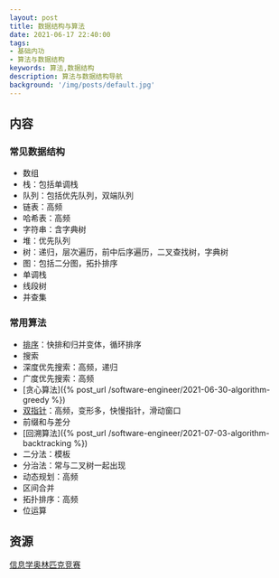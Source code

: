 ```yaml
---
layout: post
title: 数据结构与算法
date: 2021-06-17 22:40:00
tags:
- 基础内功
- 算法与数据结构
keywords: 算法,数据结构
description: 算法与数据结构导航
background: '/img/posts/default.jpg'
---
```


## 内容

### 常见数据结构

- 数组
- 栈：包括单调栈
- 队列：包括优先队列，双端队列
- 链表：高频
- 哈希表：高频
- 字符串：含字典树
- 堆：优先队列
- 树：递归，层次遍历，前中后序遍历，二叉查找树，字典树
- 图：包括二分图，拓扑排序
- 单调栈
- 线段树
- 并查集

### 常用算法

- [排序](https://github.com/anchem/Knowledge/blob/main/software/basic/algorithm/sort.md)：快排和归并变体，循环排序
- 搜索
 - 深度优先搜索：高频，递归
 - 广度优先搜索：高频
- [贪心算法]({% post_url /software-engineer/2021-06-30-algorithm-greedy %})
- [双指针](https://github.com/anchem/Knowledge/blob/main/software/basic/algorithm/twopoints.md)：高频，变形多，快慢指针，滑动窗口
- 前缀和与差分
- [回溯算法]({% post_url /software-engineer/2021-07-03-algorithm-backtracking %})
- 二分法：模板
- 分治法：常与二叉树一起出现
- 动态规划：高频
- 区间合并
- 拓扑排序：高频
- 位运算

## 资源

[信息学奥林匹克竞赛](https://oi-wiki.org/)
